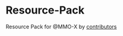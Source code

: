 # Resource-Pack
Resource Pack for @MMO-X by [contributors](https://github.com/MMO-X/Resource-Pack/graphs/contributors)
